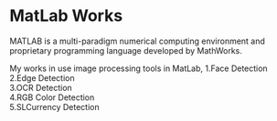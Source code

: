 # MatLab Works

MATLAB is a multi-paradigm numerical computing environment and proprietary programming language developed by MathWorks.                     

My works in use image processing tools in MatLab,
1.Face Detection                                                                                                                          
2.Edge Detection                                                                                                                           
3.OCR Detection                                                                                                                           
4.RGB Color Detection                                                                                                                     
5.SLCurrency Detection   
